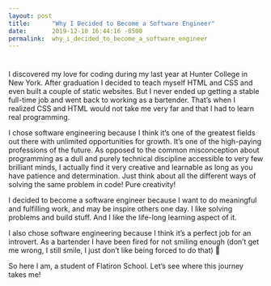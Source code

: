```yaml
---
layout: post
title:      "Why I Decided to Become a Software Engineer"
date:       2019-12-10 16:44:16 -0500
permalink:  why_i_decided_to_become_a_software_engineer
---
```


# 
I discovered my love for coding during my last year at Hunter College in New York. After graduation I decided to teach myself HTML and CSS and even built a couple of static websites. But I never ended up getting a stable full-time job and went back to working as a bartender. That’s when I realized CSS and HTML would not take me very far and that I had to learn real programming. 

I chose software engineering because I think it’s one of the greatest fields out there with unlimited opportunities for growth. It’s one of the high-paying professions of the future. As opposed to the common misconception about programming as a dull and purely technical discipline accessible to very few brilliant minds, I actually find it very creative and learnable as long as you have patience and determination. Just think about all the different ways of solving the same problem in code! Pure creativity!

I decided to become a software engineer because I want to do meaningful and fulfilling work, and may be inspire others one day. I like solving problems and build stuff.
And I like the life-long learning aspect of it.

I also chose software engineering because I think it’s a perfect job for an introvert. As a bartender I have been fired for not smiling enough (don’t get me wrong, I still smile, I just don’t like being forced to do that) 

So here I am, a student of Flatiron School. Let’s see where this journey takes me!

